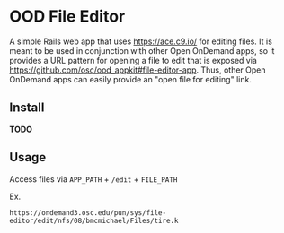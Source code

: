 # OOD File Editor

A simple Rails web app that uses https://ace.c9.io/ for editing files. It is meant to be used in conjunction with other Open OnDemand apps, so it provides a URL pattern for opening a file to edit that is exposed via https://github.com/osc/ood_appkit#file-editor-app. Thus, other Open OnDemand apps can easily provide an "open file for editing" link.

## Install

**TODO**

## Usage

Access files via `APP_PATH` + `/edit` + `FILE_PATH`

Ex.

`https://ondemand3.osc.edu/pun/sys/file-editor/edit/nfs/08/bmcmichael/Files/tire.k`
